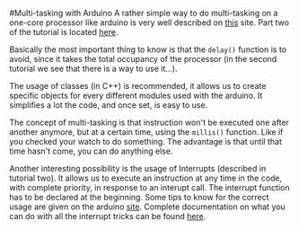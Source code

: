 #Multi-tasking with Arduino
A rather simple way to do multi-tasking on a one-core processor like arduino is very well described on [this](https://learn.adafruit.com/multi-tasking-the-arduino-part-1/overview) site.
 Part two of the tutorial is located [here](https://learn.adafruit.com/multi-tasking-the-arduino-part-2/overview).
 
 Basically the most important thing to know is that the `delay()` function is to avoid, since it takes the total occupancy
  of the processor (in the second tutorial we see that there is a way to use it...).
  
 The usage of classes (in C++) is recommended, it allows us to create specific objects for every different modules 
 used with the arduino. It simplifies a lot the code, and once set, is easy to use.
 
 The concept of multi-tasking is that instruction won't be executed one after another anymore, but at a certain time, using
 the `millis()` function. Like if you checked your watch to do something.
 The advantage is that until that time hasn't come, you can do anything else.
 
 Another interesting possibility is the usage of Interrupts (described in tutorial two). 
 It allows us to execute an instruction at any time in the code, with complete priority, in response to an interupt 
 call. The interrupt function has to be declared at the beginning. 
 Some tips to know for the correct usage are given on the arduino [site](https://www.arduino.cc/en/Reference/AttachInterrupt).
 Complete documentation on what you can do with all the interrupt tricks can be found [here](http://gammon.com.au/interrupts).